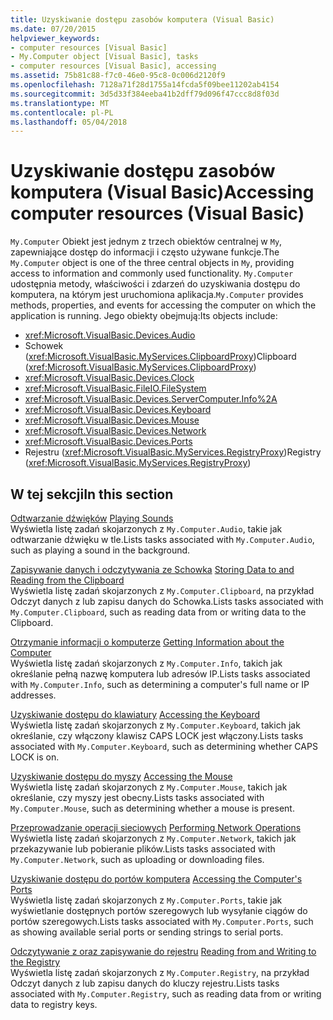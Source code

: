 ```yaml
---
title: Uzyskiwanie dostępu zasobów komputera (Visual Basic)
ms.date: 07/20/2015
helpviewer_keywords:
- computer resources [Visual Basic]
- My.Computer object [Visual Basic], tasks
- computer resources [Visual Basic], accessing
ms.assetid: 75b81c88-f7c0-46e0-95c8-0c006d2120f9
ms.openlocfilehash: 7128a71f28d1755a14fcda5f09bee11202ab4154
ms.sourcegitcommit: 3d5d33f384eeba41b2dff79d096f47ccc8d8f03d
ms.translationtype: MT
ms.contentlocale: pl-PL
ms.lasthandoff: 05/04/2018
---
```

# <a name="accessing-computer-resources-visual-basic"></a><span data-ttu-id="8ca33-102">Uzyskiwanie dostępu zasobów komputera (Visual Basic)</span><span class="sxs-lookup"><span data-stu-id="8ca33-102">Accessing computer resources (Visual Basic)</span></span>

<span data-ttu-id="8ca33-103">`My.Computer` Obiekt jest jednym z trzech obiektów centralnej w `My`, zapewniające dostęp do informacji i często używane funkcje.</span><span class="sxs-lookup"><span data-stu-id="8ca33-103">The `My.Computer` object is one of the three central objects in `My`, providing access to information and commonly used functionality.</span></span> <span data-ttu-id="8ca33-104">`My.Computer` udostępnia metody, właściwości i zdarzeń do uzyskiwania dostępu do komputera, na którym jest uruchomiona aplikacja.</span><span class="sxs-lookup"><span data-stu-id="8ca33-104">`My.Computer` provides methods, properties, and events for accessing the computer on which the application is running.</span></span> <span data-ttu-id="8ca33-105">Jego obiekty obejmują:</span><span class="sxs-lookup"><span data-stu-id="8ca33-105">Its objects include:</span></span>  
  
-   <xref:Microsoft.VisualBasic.Devices.Audio>
-   <span data-ttu-id="8ca33-106">Schowek (<xref:Microsoft.VisualBasic.MyServices.ClipboardProxy>)</span><span class="sxs-lookup"><span data-stu-id="8ca33-106">Clipboard (<xref:Microsoft.VisualBasic.MyServices.ClipboardProxy>)</span></span>
-   <xref:Microsoft.VisualBasic.Devices.Clock>
-   <xref:Microsoft.VisualBasic.FileIO.FileSystem>
-   <xref:Microsoft.VisualBasic.Devices.ServerComputer.Info%2A>
-   <xref:Microsoft.VisualBasic.Devices.Keyboard>
-   <xref:Microsoft.VisualBasic.Devices.Mouse>
-   <xref:Microsoft.VisualBasic.Devices.Network>
-   <xref:Microsoft.VisualBasic.Devices.Ports>
-   <span data-ttu-id="8ca33-107">Rejestru (<xref:Microsoft.VisualBasic.MyServices.RegistryProxy>)</span><span class="sxs-lookup"><span data-stu-id="8ca33-107">Registry (<xref:Microsoft.VisualBasic.MyServices.RegistryProxy>)</span></span>
  
## <a name="in-this-section"></a><span data-ttu-id="8ca33-108">W tej sekcji</span><span class="sxs-lookup"><span data-stu-id="8ca33-108">In this section</span></span>

<span data-ttu-id="8ca33-109">[Odtwarzanie dźwięków](../../../../visual-basic/developing-apps/programming/computer-resources/playing-sounds.md) </span><span class="sxs-lookup"><span data-stu-id="8ca33-109">[Playing Sounds](../../../../visual-basic/developing-apps/programming/computer-resources/playing-sounds.md) </span></span>  
<span data-ttu-id="8ca33-110">Wyświetla listę zadań skojarzonych z `My.Computer.Audio`, takie jak odtwarzanie dźwięku w tle.</span><span class="sxs-lookup"><span data-stu-id="8ca33-110">Lists tasks associated with `My.Computer.Audio`, such as playing a sound in the background.</span></span>

<span data-ttu-id="8ca33-111">[Zapisywanie danych i odczytywania ze Schowka](../../../../visual-basic/developing-apps/programming/computer-resources/storing-data-to-and-reading-from-the-clipboard.md) </span><span class="sxs-lookup"><span data-stu-id="8ca33-111">[Storing Data to and Reading from the Clipboard](../../../../visual-basic/developing-apps/programming/computer-resources/storing-data-to-and-reading-from-the-clipboard.md) </span></span>  
<span data-ttu-id="8ca33-112">Wyświetla listę zadań skojarzonych z `My.Computer.Clipboard`, na przykład Odczyt danych z lub zapisu danych do Schowka.</span><span class="sxs-lookup"><span data-stu-id="8ca33-112">Lists tasks associated with `My.Computer.Clipboard`, such as reading data from or writing data to the Clipboard.</span></span>

<span data-ttu-id="8ca33-113">[Otrzymanie informacji o komputerze](../../../../visual-basic/developing-apps/programming/computer-resources/getting-information-about-the-computer.md) </span><span class="sxs-lookup"><span data-stu-id="8ca33-113">[Getting Information about the Computer](../../../../visual-basic/developing-apps/programming/computer-resources/getting-information-about-the-computer.md) </span></span>  
<span data-ttu-id="8ca33-114">Wyświetla listę zadań skojarzonych z `My.Computer.Info`, takich jak określanie pełną nazwę komputera lub adresów IP.</span><span class="sxs-lookup"><span data-stu-id="8ca33-114">Lists tasks associated with `My.Computer.Info`, such as determining a computer's full name or IP addresses.</span></span>

<span data-ttu-id="8ca33-115">[Uzyskiwanie dostępu do klawiatury](../../../../visual-basic/developing-apps/programming/computer-resources/accessing-the-keyboard.md) </span><span class="sxs-lookup"><span data-stu-id="8ca33-115">[Accessing the Keyboard](../../../../visual-basic/developing-apps/programming/computer-resources/accessing-the-keyboard.md) </span></span>  
<span data-ttu-id="8ca33-116">Wyświetla listę zadań skojarzonych z `My.Computer.Keyboard`, takich jak określanie, czy włączony klawisz CAPS LOCK jest włączony.</span><span class="sxs-lookup"><span data-stu-id="8ca33-116">Lists tasks associated with `My.Computer.Keyboard`, such as determining whether CAPS LOCK is on.</span></span>

<span data-ttu-id="8ca33-117">[Uzyskiwanie dostępu do myszy](../../../../visual-basic/developing-apps/programming/computer-resources/accessing-the-mouse.md) </span><span class="sxs-lookup"><span data-stu-id="8ca33-117">[Accessing the Mouse](../../../../visual-basic/developing-apps/programming/computer-resources/accessing-the-mouse.md) </span></span>  
<span data-ttu-id="8ca33-118">Wyświetla listę zadań skojarzonych z `My.Computer.Mouse`, takich jak określanie, czy myszy jest obecny.</span><span class="sxs-lookup"><span data-stu-id="8ca33-118">Lists tasks associated with `My.Computer.Mouse`, such as determining whether a mouse is present.</span></span>

<span data-ttu-id="8ca33-119">[Przeprowadzanie operacji sieciowych](../../../../visual-basic/developing-apps/programming/computer-resources/performing-network-operations.md) </span><span class="sxs-lookup"><span data-stu-id="8ca33-119">[Performing Network Operations](../../../../visual-basic/developing-apps/programming/computer-resources/performing-network-operations.md) </span></span>  
<span data-ttu-id="8ca33-120">Wyświetla listę zadań skojarzonych z `My.Computer.Network`, takich jak przekazywanie lub pobieranie plików.</span><span class="sxs-lookup"><span data-stu-id="8ca33-120">Lists tasks associated with `My.Computer.Network`, such as uploading or downloading files.</span></span>

<span data-ttu-id="8ca33-121">[Uzyskiwanie dostępu do portów komputera](../../../../visual-basic/developing-apps/programming/computer-resources/accessing-the-computer-s-ports.md) </span><span class="sxs-lookup"><span data-stu-id="8ca33-121">[Accessing the Computer's Ports](../../../../visual-basic/developing-apps/programming/computer-resources/accessing-the-computer-s-ports.md) </span></span>  
<span data-ttu-id="8ca33-122">Wyświetla listę zadań skojarzonych z `My.Computer.Ports`, takie jak wyświetlanie dostępnych portów szeregowych lub wysyłanie ciągów do portów szeregowych.</span><span class="sxs-lookup"><span data-stu-id="8ca33-122">Lists tasks associated with `My.Computer.Ports`, such as showing available serial ports or sending strings to serial ports.</span></span>

<span data-ttu-id="8ca33-123">[Odczytywanie z oraz zapisywanie do rejestru](../../../../visual-basic/developing-apps/programming/computer-resources/reading-from-and-writing-to-the-registry.md) </span><span class="sxs-lookup"><span data-stu-id="8ca33-123">[Reading from and Writing to the Registry](../../../../visual-basic/developing-apps/programming/computer-resources/reading-from-and-writing-to-the-registry.md) </span></span>  
<span data-ttu-id="8ca33-124">Wyświetla listę zadań skojarzonych z `My.Computer.Registry`, na przykład Odczyt danych z lub zapisu danych do kluczy rejestru.</span><span class="sxs-lookup"><span data-stu-id="8ca33-124">Lists tasks associated with `My.Computer.Registry`, such as reading data from or writing data to registry keys.</span></span>
